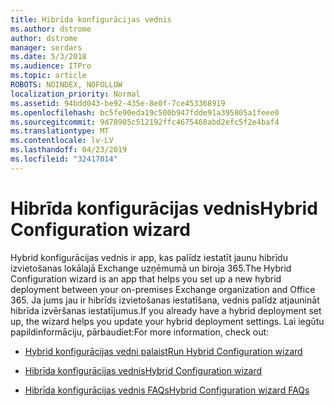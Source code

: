 ```yaml
---
title: Hibrīda konfigurācijas vednis
ms.author: dstrome
author: dstrome
manager: serdars
ms.date: 5/3/2018
ms.audience: ITPro
ms.topic: article
ROBOTS: NOINDEX, NOFOLLOW
localization_priority: Normal
ms.assetid: 94bdd043-be92-435e-8e0f-7ce453368919
ms.openlocfilehash: bc5fe90eda19c500b947fdde91a395805a1feee0
ms.sourcegitcommit: 9d78905c512192ffc4675468abd2efc5f2e4baf4
ms.translationtype: MT
ms.contentlocale: lv-LV
ms.lasthandoff: 04/23/2019
ms.locfileid: "32417014"
---
```

# <a name="hybrid-configuration-wizard"></a><span data-ttu-id="c7414-102">Hibrīda konfigurācijas vednis</span><span class="sxs-lookup"><span data-stu-id="c7414-102">Hybrid Configuration wizard</span></span>

<span data-ttu-id="c7414-103">Hybrid konfigurācijas vednis ir app, kas palīdz iestatīt jaunu hibrīdu izvietošanas lokālajā Exchange uzņēmumā un biroja 365.</span><span class="sxs-lookup"><span data-stu-id="c7414-103">The Hybrid Configuration wizard is an app that helps you set up a new hybrid deployment between your on-premises Exchange organization and Office 365.</span></span> <span data-ttu-id="c7414-104">Ja jums jau ir hibrīds izvietošanas iestatīšana, vednis palīdz atjaunināt hibrīda izvēršanas iestatījumus.</span><span class="sxs-lookup"><span data-stu-id="c7414-104">If you already have a hybrid deployment set up, the wizard helps you update your hybrid deployment settings.</span></span> <span data-ttu-id="c7414-105">Lai iegūtu papildinformāciju, pārbaudiet:</span><span class="sxs-lookup"><span data-stu-id="c7414-105">For more information, check out:</span></span>
  
- [<span data-ttu-id="c7414-106">Hybrid konfigurācijas vedni palaist</span><span class="sxs-lookup"><span data-stu-id="c7414-106">Run Hybrid Configuration wizard</span></span>](https://technet.microsoft.com/library/mt595788%28v=exchg.150%29.aspx)
    
- [<span data-ttu-id="c7414-107">Hibrīda konfigurācijas vednis</span><span class="sxs-lookup"><span data-stu-id="c7414-107">Hybrid Configuration wizard</span></span>](https://technet.microsoft.com/library/hh529921%28v=exchg.150%29.aspx)
    
- [<span data-ttu-id="c7414-108">Hibrīda konfigurācijas vednis FAQs</span><span class="sxs-lookup"><span data-stu-id="c7414-108">Hybrid Configuration wizard FAQs</span></span>](https://technet.microsoft.com/library/mt488940%28v=exchg.150%29.aspx)
    

